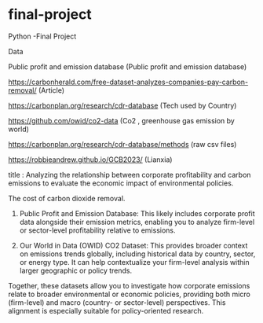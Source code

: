 # final-project

Python -Final Project

Data

Public profit and emission database
(Public profit and emission database)

https://carbonherald.com/free-dataset-analyzes-companies-pay-carbon-removal/
(Article)

https://carbonplan.org/research/cdr-database
(Tech used by Country)

https://github.com/owid/co2-data
(Co2 , greenhouse gas emission by world)

https://carbonplan.org/research/cdr-database/methods
(raw csv files)

https://robbieandrew.github.io/GCB2023/ (Lianxia)


title : Analyzing the relationship between corporate profitability and carbon emissions to evaluate the economic impact of environmental policies.

The cost of carbon dioxide removal. 


1. Public Profit and Emission Database: This likely includes corporate profit data alongside their emission metrics, enabling you to analyze firm-level or sector-level profitability relative to emissions.  

2. Our World in Data (OWID) CO2 Dataset: This provides broader context on emissions trends globally, including historical data by country, sector, or energy type. It can help contextualize your firm-level analysis within larger geographic or policy trends.

Together, these datasets allow you to investigate how corporate emissions relate to broader environmental or economic policies, providing both micro (firm-level) and macro (country- or sector-level) perspectives. This alignment is especially suitable for policy-oriented research.

